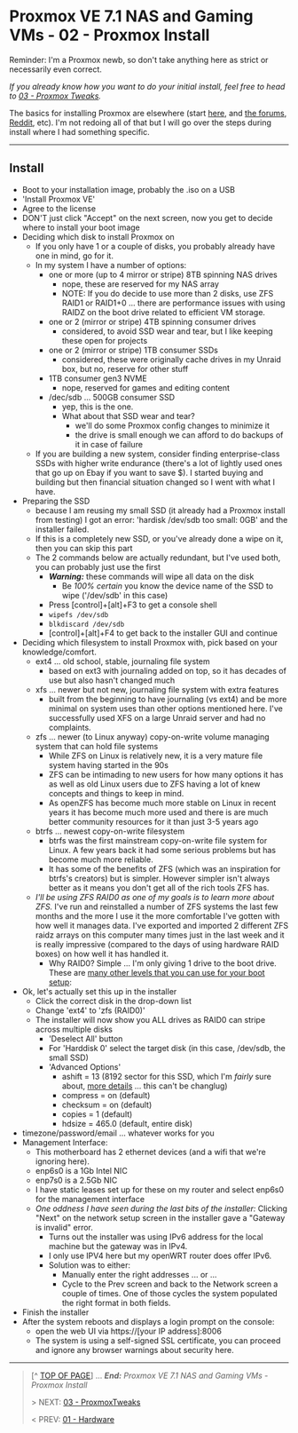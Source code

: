 # Proxmox VE 7.1 NAS and Gaming VMs - 02 - Proxmox Install

Reminder: I'm a Proxmox newb, so don't take anything here as strict or necessarily even correct. 

*If you already know how you want to do your initial install, feel free to head to [03 - Proxmox Tweaks](03.ProxmoxTweaks.md).*

The basics for installing Proxmox are elsewhere (start [here](https://www.proxmox.com/en/proxmox-ve/get-started), and [the forums](https://forum.proxmox.com/), [Reddit](https://www.reddit.com/r/ProxMox/), etc). I'm not redoing all of that but I will go over the steps during install where I had something specific. 

---

## Install

* Boot to your installation image, probably the .iso on a USB
* 'Install Proxmox VE'
* Agree to the license
* DON'T just click "Accept" on the next screen, now you get to decide where to install your boot image
* Deciding which disk to install Proxmox on
    + If you only have 1 or a couple of disks, you probably already have one in mind, go for it. 
    + In my system I have a number of options:
        - one or more (up to 4 mirror or stripe) 8TB spinning NAS drives
            * nope, these are reserved for my NAS array
            * NOTE: If you do decide to use more than 2 disks, use ZFS RAID1 or RAID1+0 ... there are performance issues with using RAIDZ on the boot drive related to efficient VM storage. 
        - one or 2 (mirror or stripe) 4TB spinning consumer drives
            * considered, to avoid SSD wear and tear, but I like keeping these open for projects
        - one or 2 (mirror or stripe) 1TB consumer SSDs
            * considered, these were originally cache drives in my Unraid box, but no, reserve for other stuff
        - 1TB consumer gen3 NVME
            * nope, reserved for games and editing content
        - /dec/sdb ... 500GB consumer SSD
            * yep, this is the one. 
            * What about that SSD wear and tear?
                + we'll do some Proxmox config changes to minimize it
                + the drive is small enough we can afford to do backups of it in case of failure
    + If you are building a new system, consider finding enterprise-class SSDs with higher write endurance (there's a lot of lightly used ones that go up on Ebay if you want to save $). I started buying and building but then financial situation changed so I went with what I have. 
* Preparing the SSD
    + because I am reusing my small SSD (it already had a Proxmox install from testing) I got an error: 'hardisk /dev/sdb too small: 0GB' and the installer failed. 
    + If this is a completely new SSD, or you've already done a wipe on it, then you can skip this part
    + The 2 commands below are actually redundant, but I've used both, you can probably just use the first
        - ***Warning:*** these commands will wipe all data on the disk
            * Be *100% certain* you know the device name of the SSD to wipe ('/dev/sdb' in this case)
        - Press [control]+[alt]+F3 to get a console shell
        - `wipefs /dev/sdb`
        - `blkdiscard /dev/sdb`
        - [control]+[alt]+F4 to get back to the installer GUI and continue
* Deciding which filesystem to install Proxmox with, pick based on your knowledge/comfort. 
    + ext4 ... old school, stable, journaling file system
        - based on ext3 with journaling added on top, so it has decades of use but also hasn't changed much
    + xfs ... newer but not new, journaling file system with extra features
        - built from the beginning to have journaling (vs ext4) and be more minimal on system uses than other options mentioned here. I've successfully used XFS on a large Unraid server and had no complaints. 
    + zfs ... newer (to Linux anyway) copy-on-write volume managing system that can hold file systems
        - While ZFS on Linux is relatively new, it is a very mature file system having started in the 90s
        - ZFS can be intimading to new users for how many options it has as well as old Linux users due to ZFS having a lot of knew concepts and things to keep in mind.
        - As openZFS has become much more stable on Linux in recent years it has become much more used and there is are much better community resources for it than just 3-5 years ago
    + btrfs ... newest copy-on-write filesystem
        - btrfs was the first mainstream copy-on-write file system for Linux. A few years back it had some serious problems but has become much more reliable. 
        - It has some of the benefits of ZFS (which was an inspiration for btrfs's creators) but is simpler. However simpler isn't always better as it means you don't get all of the rich tools ZFS has. 
    + *I'll be using ZFS RAID0 as one of my goals is to learn more about ZFS.* I've run and reinstalled a number of ZFS systems the last few months and the more I use it the more comfortable I've gotten with how well it manages data. I've exported and imported 2 different ZFS raidz arrays on this computer many times just in the last week and it is really impressive (compared to the days of using hardware RAID boxes) on how well it has handled it. 
         - Why RAID0? Simple ... I'm only giving 1 drive to the boot drive. These are [many other levels that you can use for your boot setup](https://pve.proxmox.com/wiki/ZFS_on_Linux#_installation_as_root_file_system):
* Ok, let's actually set this up in the installer
    + Click the correct disk in the drop-down list
    + Change 'ext4' to 'zfs (RAID0)'
    + The installer will now show you ALL drives as RAID0 can stripe across multiple disks
        - 'Deselect All' button
        - For 'Harddisk 0' select the target disk (in this case, /dev/sdb, the small SSD)
        - 'Advanced Options' 
            * ashift = 13 (8192 sector for this SSD, which I'm *fairly* sure about, [more details](https://blog.zanshindojo.org/proxmox-zfs-performance/) ... this can't be changlug)
            * compress = on (default)
            * checksum = on (default)
            * copies = 1 (default)
            * hdsize = 465.0 (default, entire disk)
* timezone/password/email ... whatever works for you
* Management Interface: 
    + This motherboard has 2 ethernet devices (and a wifi that we're ignoring here). 
    + enp6s0 is a 1Gb Intel NIC
    + enp7s0 is a 2.5Gb NIC
    + I have static leases set up for these on my router and select enp6s0 for the management interface
    + *One oddness I have seen during the last bits of the installer:* Clicking "Next" on the network setup screen in the installer gave a "Gateway is invalid" error. 
        - Turns out the installer was using IPv6 address for the local machine but the gateway was in IPv4. 
        - I only use IPV4 here but my openWRT router does offer IPv6. 
        - Solution was to either:
             * Manually enter the right addresses ... or ... 
             * Cycle to the Prev screen and back to the Network screen a couple of times. One of those cycles the system populated the right format in both fields.
* Finish the installer
* After the system reboots and displays a login prompt on the console:
    + open the web UI via https://[your IP address]:8006
    + The system is using a self-signed SSL certificate, you can proceed and ignore any browser warnings about security here.

---
> [^ [TOP OF PAGE](#proxmox-ve-71-nas-and-gaming-vms---02---proxmox-install)] ... ***End:*** *Proxmox VE 7.1 NAS and Gaming VMs - Proxmox Install*
> 
> \> NEXT: [03 - ProxmoxTweaks](03.ProxmoxTweaks.md)
>
> \< PREV: [01 - Hardware](01.Hardware.md)

